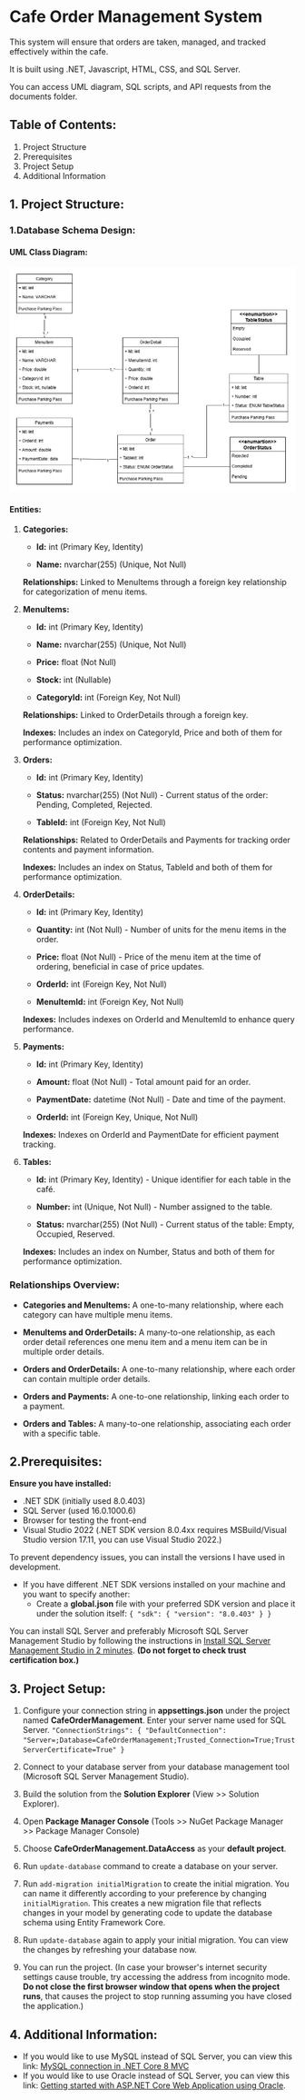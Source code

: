 # Cafe Order Management System

This system will ensure that orders are taken, managed, and tracked effectively within the cafe.

It is built using .NET, Javascript, HTML, CSS, and SQL Server.

You can access UML diagram, SQL scripts, and API requests from the documents folder.

## Table of Contents:

1. Project Structure
1. Prerequisites
1. Project Setup
2. Additional Information

## 1. Project Structure:

### **1.Database Schema Design:**

#### **UML Class Diagram:**

![UML Class Diagram](/Documents/UML/CafeOrderManagementUML.jpg)

#### **Entities:**

1. **Categories:**

   - **Id:** int (Primary Key, Identity)

   - **Name:** nvarchar(255) (Unique, Not Null)

   **Relationships:** Linked to MenuItems through a foreign key relationship for categorization of menu items.

2. **MenuItems:**

   - **Id:** int (Primary Key, Identity)

   - **Name:** nvarchar(255) (Unique, Not Null)

   - **Price:** float (Not Null)

   - **Stock:** int (Nullable)

   - **CategoryId:** int (Foreign Key, Not Null)

   **Relationships:** Linked to OrderDetails through a foreign key.

   **Indexes:** Includes an index on CategoryId, Price and both of them for performance optimization.

3. **Orders:**

   - **Id:** int (Primary Key, Identity)

   - **Status:** nvarchar(255) (Not Null) - Current status of the order: Pending, Completed, Rejected.

   - **TableId:** int (Foreign Key, Not Null)

   **Relationships:** Related to OrderDetails and Payments for tracking order contents and payment information.

   **Indexes:** Includes an index on Status, TableId and both of them for performance optimization.

4. **OrderDetails:**

   - **Id:** int (Primary Key, Identity)

   - **Quantity:** int (Not Null) - Number of units for the menu items in the order.

   - **Price:** float (Not Null) - Price of the menu item at the time of ordering, beneficial in case of price updates.

   - **OrderId:** int (Foreign Key, Not Null)

   - **MenuItemId:** int (Foreign Key, Not Null)

   **Indexes:** Includes indexes on OrderId and MenuItemId to enhance query performance.

5. **Payments:**

   - **Id:** int (Primary Key, Identity)

   - **Amount:** float (Not Null) - Total amount paid for an order.

   - **PaymentDate:** datetime (Not Null) - Date and time of the payment.

   - **OrderId:** int (Foreign Key, Unique, Not Null)

   **Indexes:** Indexes on OrderId and PaymentDate for efficient payment tracking.

6. **Tables:**

   - **Id:** int (Primary Key, Identity) - Unique identifier for each table in the café.

   - **Number:** int (Unique, Not Null) - Number assigned to the table.

   - **Status:** nvarchar(255) (Not Null) - Current status of the table: Empty, Occupied, Reserved.

   **Indexes:** Includes an index on Number, Status and both of them for performance optimization.

### **Relationships Overview:**

- **Categories and MenuItems:** A one-to-many relationship, where each category can have multiple menu items.

- **MenuItems and OrderDetails:** A many-to-one relationship, as each order detail references one menu item and a menu item can be in multiple order details.

- **Orders and OrderDetails:** A one-to-many relationship, where each order can contain multiple order details.

- **Orders and Payments:** A one-to-one relationship, linking each order to a payment.

- **Orders and Tables:** A many-to-one relationship, associating each order with a specific table.

## 2.Prerequisites:

**Ensure you have installed:**

- .NET SDK (initially used 8.0.403)
- SQL Server (used 16.0.1000.6)
- Browser for testing the front-end
- Visual Studio 2022 (.NET SDK version 8.0.4xx requires MSBuild/Visual Studio version 17.11, you can use Visual Studio 2022.)

To prevent dependency issues, you can install the versions I have used in development.

- If you have different .NET SDK versions installed on your machine and you want to specify another:
  - Create a **global.json** file with your preferred SDK version and place it under the solution itself:
    `{
    "sdk": {
        "version": "8.0.403"
    }
}`

You can install SQL Server and preferably Microsoft SQL Server Management Studio by following the instructions in [Install SQL Server Management Studio in 2 minutes](https://www.youtube.com/watch?v=7zXtA0LwoHs&ab_channel=AndersJensen). **(Do not forget to check trust certification box.)**

## 3. Project Setup:

1. Configure your connection string in **appsettings.json** under the project named **CafeOrderManagement**. Enter your server name used for SQL Server.
   `"ConnectionStrings": {
    "DefaultConnection": "Server=;Database=CafeOrderManagement;Trusted_Connection=True;TrustServerCertificate=True"
}`

2. Connect to your database server from your database management tool (Microsoft SQL Server Management Studio).

3. Build the solution from the **Solution Explorer** (View >> Solution Explorer).

4. Open **Package Manager Console** (Tools >> NuGet Package Manager >> Package Manager Console)

5. Choose **CafeOrderManagement.DataAccess** as your **default project**.

6. Run `update-database` command to create a database on your server.

7. Run `add-migration initialMigration` to create the initial migration. You can name it differently according to your preference by changing `initialMigration`. This creates a new migration file that reflects changes in your model by generating code to update the database schema using Entity Framework Core.

8. Run `update-database` again to apply your initial migration. You can view the changes by refreshing your database now.

9. You can run the project. (In case your browser's internet security settings cause trouble, try accessing the address from incognito mode. **Do not close the first browser window that opens when the project runs**, that causes the project to stop running assuming you have closed the application.)

## 4. Additional Information:
- If you would like to use MySQL instead of SQL Server, you can view this link: [MySQL connection in .NET Core 8 MVC](https://medium.com/@Mohammed_Taherali/mysql-connection-in-net-core-8-mvc-86c71c3613fd)
- If you would like to use Oracle instead of SQL Server, you can view this link: [Getting started with ASP.NET Core Web Application using Oracle](https://github.com/mahedee/articles/blob/master/dot-net-core/Getting-started-with-ASPNET-Core-Web-Application-using-Oracle.md).
 
